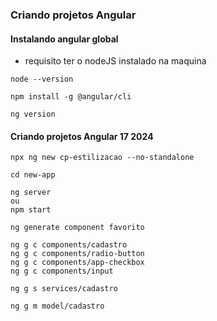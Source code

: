 ### Criando projetos Angular

#### Instalando angular global
* requisito ter o nodeJS instalado na maquina
```abri o terminal e ver a versão do nodeJS
node --version
```

```instalando o angular no computador
npm install -g @angular/cli
```

```verficar versão do angular
ng version
```

#### Criando projetos Angular 17 2024
```1. Criando app
npx ng new cp-estilizacao --no-standalone
```

```2. Entrando na pasta do projeto
cd new-app
```

```3. Rodando o projeto
ng server
ou
npm start
```

```4. Criando component
ng generate component favorito
```

```5. Criando component
ng g c components/cadastro
ng g c components/radio-button
ng g c components/app-checkbox
ng g c components/input
```

```6. Criando serviço
ng g s services/cadastro
```

```7. Criando model
ng g m model/cadastro

```